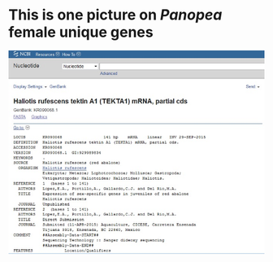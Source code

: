 # This is one picture on *Panopea* female unique genes 
![Female](../img/Lopez-LandaveryetalNCBI_tekta1_80.jpg)
